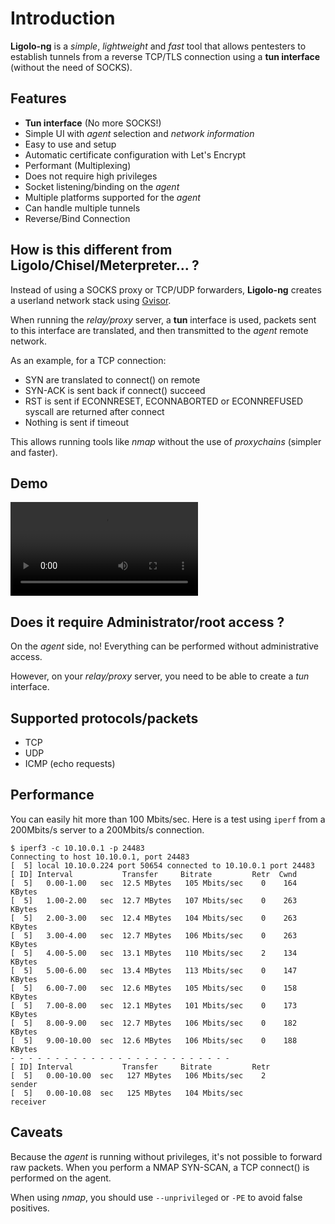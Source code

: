 # Introduction

**Ligolo-ng** is a *simple*, *lightweight* and *fast* tool that allows pentesters to establish
tunnels from a reverse TCP/TLS connection using a **tun interface** (without the need of SOCKS).

## Features

- **Tun interface** (No more SOCKS!)
- Simple UI with *agent* selection and *network information*
- Easy to use and setup
- Automatic certificate configuration with Let's Encrypt
- Performant (Multiplexing)
- Does not require high privileges
- Socket listening/binding on the *agent*
- Multiple platforms supported for the *agent*
- Can handle multiple tunnels
- Reverse/Bind Connection

## How is this different from Ligolo/Chisel/Meterpreter... ?

Instead of using a SOCKS proxy or TCP/UDP forwarders, **Ligolo-ng** creates a userland network stack using [Gvisor](https://gvisor.dev/).

When running the *relay/proxy* server, a **tun** interface is used, packets sent to this interface are
translated, and then transmitted to the *agent* remote network.

As an example, for a TCP connection:

- SYN are translated to connect() on remote
- SYN-ACK is sent back if connect() succeed
- RST is sent if ECONNRESET, ECONNABORTED or ECONNREFUSED syscall are returned after connect
- Nothing is sent if timeout

This allows running tools like *nmap* without the use of *proxychains* (simpler and faster).

## Demo

<video controls>
<source src="https://github.com/nicocha30/ligolo-ng/assets/31402213/3070bb7c-0b0d-4c77-9181-cff74fb2f0ba" type="video/mp4">
</video>

## Does it require Administrator/root access ?

On the *agent* side, no! Everything can be performed without administrative access.

However, on your *relay/proxy* server, you need to be able to create a *tun* interface.

## Supported protocols/packets

* TCP
* UDP
* ICMP (echo requests)

## Performance

You can easily hit more than 100 Mbits/sec. Here is a test using `iperf` from a 200Mbits/s server to a 200Mbits/s connection.
```shell
$ iperf3 -c 10.10.0.1 -p 24483
Connecting to host 10.10.0.1, port 24483
[  5] local 10.10.0.224 port 50654 connected to 10.10.0.1 port 24483
[ ID] Interval           Transfer     Bitrate         Retr  Cwnd
[  5]   0.00-1.00   sec  12.5 MBytes   105 Mbits/sec    0    164 KBytes       
[  5]   1.00-2.00   sec  12.7 MBytes   107 Mbits/sec    0    263 KBytes       
[  5]   2.00-3.00   sec  12.4 MBytes   104 Mbits/sec    0    263 KBytes       
[  5]   3.00-4.00   sec  12.7 MBytes   106 Mbits/sec    0    263 KBytes       
[  5]   4.00-5.00   sec  13.1 MBytes   110 Mbits/sec    2    134 KBytes       
[  5]   5.00-6.00   sec  13.4 MBytes   113 Mbits/sec    0    147 KBytes       
[  5]   6.00-7.00   sec  12.6 MBytes   105 Mbits/sec    0    158 KBytes       
[  5]   7.00-8.00   sec  12.1 MBytes   101 Mbits/sec    0    173 KBytes       
[  5]   8.00-9.00   sec  12.7 MBytes   106 Mbits/sec    0    182 KBytes       
[  5]   9.00-10.00  sec  12.6 MBytes   106 Mbits/sec    0    188 KBytes       
- - - - - - - - - - - - - - - - - - - - - - - - -
[ ID] Interval           Transfer     Bitrate         Retr
[  5]   0.00-10.00  sec   127 MBytes   106 Mbits/sec    2             sender
[  5]   0.00-10.08  sec   125 MBytes   104 Mbits/sec                  receiver
```

## Caveats

Because the *agent* is running without privileges, it's not possible to forward raw packets.
When you perform a NMAP SYN-SCAN, a TCP connect() is performed on the agent.

When using *nmap*, you should use `--unprivileged` or `-PE` to avoid false positives.
